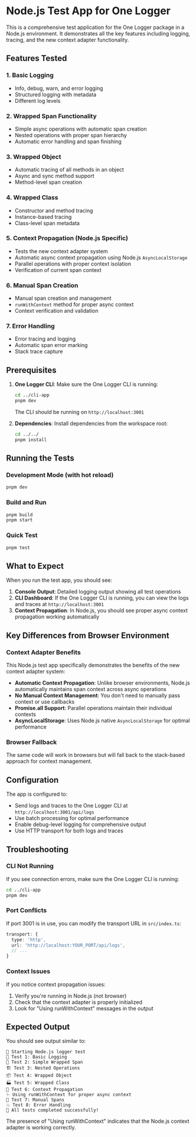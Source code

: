 # Node.js Test App for One Logger

This is a comprehensive test application for the One Logger package in a Node.js environment. It demonstrates all the key features including logging, tracing, and the new context adapter functionality.

## Features Tested

### 1. Basic Logging
- Info, debug, warn, and error logging
- Structured logging with metadata
- Different log levels

### 2. Wrapped Span Functionality
- Simple async operations with automatic span creation
- Nested operations with proper span hierarchy
- Automatic error handling and span finishing

### 3. Wrapped Object
- Automatic tracing of all methods in an object
- Async and sync method support
- Method-level span creation

### 4. Wrapped Class
- Constructor and method tracing
- Instance-based tracing
- Class-level span metadata

### 5. Context Propagation (Node.js Specific)
- Tests the new context adapter system
- Automatic async context propagation using Node.js `AsyncLocalStorage`
- Parallel operations with proper context isolation
- Verification of current span context

### 6. Manual Span Creation
- Manual span creation and management
- `runWithContext` method for proper async context
- Context verification and validation

### 7. Error Handling
- Error tracing and logging
- Automatic span error marking
- Stack trace capture

## Prerequisites

1. **One Logger CLI**: Make sure the One Logger CLI is running:
   ```bash
   cd ../cli-app
   pnpm dev
   ```
   The CLI should be running on `http://localhost:3001`

2. **Dependencies**: Install dependencies from the workspace root:
   ```bash
   cd ../../
   pnpm install
   ```

## Running the Tests

### Development Mode (with hot reload)
```bash
pnpm dev
```

### Build and Run
```bash
pnpm build
pnpm start
```

### Quick Test
```bash
pnpm test
```

## What to Expect

When you run the test app, you should see:

1. **Console Output**: Detailed logging output showing all test operations
2. **CLI Dashboard**: If the One Logger CLI is running, you can view the logs and traces at `http://localhost:3001`
3. **Context Propagation**: In Node.js, you should see proper async context propagation working automatically

## Key Differences from Browser Environment

### Context Adapter Benefits
This Node.js test app specifically demonstrates the benefits of the new context adapter system:

- **Automatic Context Propagation**: Unlike browser environments, Node.js automatically maintains span context across async operations
- **No Manual Context Management**: You don't need to manually pass context or use callbacks
- **Promise.all Support**: Parallel operations maintain their individual contexts
- **AsyncLocalStorage**: Uses Node.js native `AsyncLocalStorage` for optimal performance

### Browser Fallback
The same code will work in browsers but will fall back to the stack-based approach for context management.

## Configuration

The app is configured to:
- Send logs and traces to the One Logger CLI at `http://localhost:3001/api/logs`
- Use batch processing for optimal performance
- Enable debug-level logging for comprehensive output
- Use HTTP transport for both logs and traces

## Troubleshooting

### CLI Not Running
If you see connection errors, make sure the One Logger CLI is running:
```bash
cd ../cli-app
pnpm dev
```

### Port Conflicts
If port 3001 is in use, you can modify the transport URL in `src/index.ts`:
```typescript
transport: {
  type: 'http',
  url: 'http://localhost:YOUR_PORT/api/logs',
  // ...
}
```

### Context Issues
If you notice context propagation issues:
1. Verify you're running in Node.js (not browser)
2. Check that the context adapter is properly initialized
3. Look for "Using runWithContext" messages in the output

## Expected Output

You should see output similar to:
```
🚀 Starting Node.js logger test
📝 Test 1: Basic Logging
🔄 Test 2: Simple Wrapped Span
🏗️ Test 3: Nested Operations
📦 Test 4: Wrapped Object
🏭 Test 5: Wrapped Class
🧪 Test 6: Context Propagation
✨ Using runWithContext for proper async context
🔧 Test 7: Manual Spans
💥 Test 8: Error Handling
🎉 All tests completed successfully!
```

The presence of "Using runWithContext" indicates that the Node.js context adapter is working correctly.